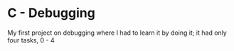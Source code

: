 # C - Debugging
My first project on debugging where I had to learn it by doing it; it had only four tasks, 0 - 4
